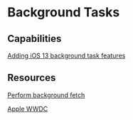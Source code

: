 # Background Tasks


## Capabilities

[Adding iOS 13 background task features](https://www.spaceotechnologies.com/ios-background-task-framework-app-update/)


## Resources
[Perform background fetch](https://delphiworlds.com/2016/06/performing-background-fetches-ios/)

[Apple WWDC](https://developer.apple.com/videos/play/wwdc2019/707/)